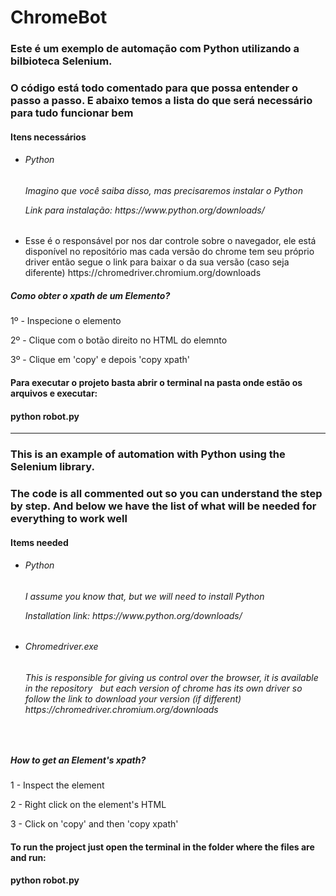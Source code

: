 # ChromeBot
<h3>Este é um exemplo de automação com Python utilizando a bilbioteca Selenium.<h3>
<p>O código está todo comentado para que possa entender o passo a passo. E abaixo temos a lista do que será necessário
para tudo funcionar bem</p>

<h4>Itens necessários</h4>

<ul>  
  <li>
      <h6>Python<h6>
      <p>Imagino que você saiba disso, mas precisaremos instalar o Python</p>
      <p>Link para instalação: https://www.python.org/downloads/</p>
  </li>    
  <li>
    <p>Esse é o responsável por nos dar controle sobre o navegador, ele está disponível no repositório
        mas cada versão do chrome tem seu próprio driver então segue o link para baixar o da sua versão (caso seja diferente)
        https://chromedriver.chromium.org/downloads
    </p>
  </li>
</ul>

<h5>Como obter o xpath de um Elemento?</h5>
<p>1º - Inspecione o elemento</p>
<p>2º - Clique com o botão direito no HTML do elemnto</p>
<p>3º - Clique em 'copy' e depois 'copy xpath'</p>


<h4>Para executar o projeto basta abrir o terminal na pasta onde estão os arquivos e executar:</h4>
<h4>python robot.py</h4>

----------------------------------------------------------------------------------------------------------------------------------
<h3> This is an example of automation with Python using the Selenium library. <h3>
      <p> The code is all commented out so you can understand the step by step. And below we have the list of what will
        be needed
        for everything to work well </p>
 <h4> Items needed </h4>
      <ul>
          <li>
            <h6> Python <h6>
              <p> I assume you know that, but we will need to install Python </p>
              <p> Installation link: https://www.python.org/downloads/ </p>
          </li>
          <li>
            <h6>Chromedriver.exe<h6>
              <p> This is responsible for giving us control over the browser, it is available in the repository
              but each version of chrome has its own driver so follow the link to download your version (if
              different) https://chromedriver.chromium.org/downloads
              <p>
          </li>
      </ul>
   <h5> How to get an Element's xpath? </h5>
   <p> 1 - Inspect the element </p>
   <p> 2 - Right click on the element's HTML </p>
   <p> 3 - Click on 'copy' and then 'copy xpath' </p>
            
<h4>To run the project just open the terminal in the folder where the files are and run:</h4>
<h4>python robot.py</h4>
